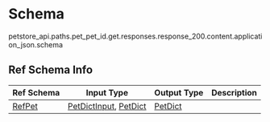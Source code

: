 # Schema
petstore_api.paths.pet_pet_id.get.responses.response_200.content.application_json.schema

## Ref Schema Info
Ref Schema | Input Type | Output Type | Description
---------- | ---------- | ----------- | ------------
[RefPet](ref_pet.md) | [PetDictInput](#petdictinput), [PetDict](#petdict) | [PetDict](#petdict) |
